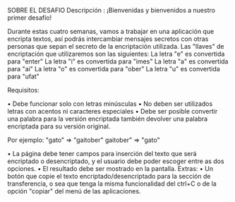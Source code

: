 SOBRE EL DESAFIO
Descripción : ¡Bienvenidas y bienvenidos a nuestro primer desafío!

Durante estas cuatro semanas, vamos a trabajar en una aplicación que encripta textos, así podrás intercambiar mensajes secretos con otras personas que sepan el secreto de la encriptación utilizada.
Las "llaves" de encriptación que utilizaremos son las siguientes:
La letra "e" es convertida para "enter"
La letra "i" es convertida para "imes"
La letra "a" es convertida para "ai"
La letra "o" es convertida para "ober"
La letra "u" es convertida para "ufat"

Requisitos:

•	Debe funcionar solo con letras minúsculas
•	No deben ser utilizados letras con acentos ni caracteres especiales
•	Debe ser posible convertir una palabra para la versión encriptada también devolver una palabra encriptada para su versión original.

Por ejemplo:
"gato" => "gaitober"
gaitober" => "gato"

•	La página debe tener campos para
inserción del texto que será encriptado o desencriptado, y el usuario debe poder escoger entre as dos opciones.
•	El resultado debe ser mostrado en la pantalla.
Extras:
•	Un botón que copie el texto encriptado/desencriptado para la sección de transferencia, o sea que tenga la misma funcionalidad del ctrl+C o de la opción "copiar" del menú de las aplicaciones.
